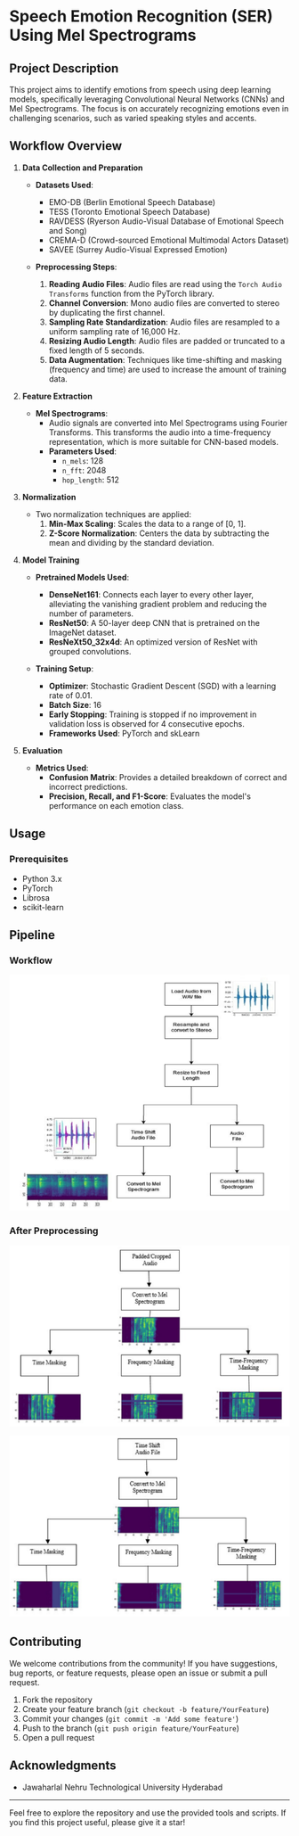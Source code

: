 # Speech Emotion Recognition (SER) Using Mel Spectrograms

## Project Description

This project aims to identify emotions from speech using deep learning models, specifically leveraging Convolutional Neural Networks (CNNs) and Mel Spectrograms. The focus is on accurately recognizing emotions even in challenging scenarios, such as varied speaking styles and accents.

## Workflow Overview

1. **Data Collection and Preparation**
   - **Datasets Used**:
     - EMO-DB (Berlin Emotional Speech Database)
     - TESS (Toronto Emotional Speech Database)
     - RAVDESS (Ryerson Audio-Visual Database of Emotional Speech and Song)
     - CREMA-D (Crowd-sourced Emotional Multimodal Actors Dataset)
     - SAVEE (Surrey Audio-Visual Expressed Emotion)

   - **Preprocessing Steps**:
     1. **Reading Audio Files**: Audio files are read using the `Torch Audio Transforms` function from the PyTorch library.
     2. **Channel Conversion**: Mono audio files are converted to stereo by duplicating the first channel.
     3. **Sampling Rate Standardization**: Audio files are resampled to a uniform sampling rate of 16,000 Hz.
     4. **Resizing Audio Length**: Audio files are padded or truncated to a fixed length of 5 seconds.
     5. **Data Augmentation**: Techniques like time-shifting and masking (frequency and time) are used to increase the amount of training data.

2. **Feature Extraction**
   - **Mel Spectrograms**:
     - Audio signals are converted into Mel Spectrograms using Fourier Transforms. This transforms the audio into a time-frequency representation, which is more suitable for CNN-based models.
     - **Parameters Used**:
       - `n_mels`: 128
       - `n_fft`: 2048
       - `hop_length`: 512

3. **Normalization**
   - Two normalization techniques are applied:
     1. **Min-Max Scaling**: Scales the data to a range of [0, 1].
     2. **Z-Score Normalization**: Centers the data by subtracting the mean and dividing by the standard deviation.

4. **Model Training**
   - **Pretrained Models Used**:
     - **DenseNet161**: Connects each layer to every other layer, alleviating the vanishing gradient problem and reducing the number of parameters.
     - **ResNet50**: A 50-layer deep CNN that is pretrained on the ImageNet dataset.
     - **ResNeXt50_32x4d**: An optimized version of ResNet with grouped convolutions.

   - **Training Setup**:
     - **Optimizer**: Stochastic Gradient Descent (SGD) with a learning rate of 0.01.
     - **Batch Size**: 16
     - **Early Stopping**: Training is stopped if no improvement in validation loss is observed for 4 consecutive epochs.
     - **Frameworks Used**: PyTorch and skLearn

5. **Evaluation**
   - **Metrics Used**:
     - **Confusion Matrix**: Provides a detailed breakdown of correct and incorrect predictions.
     - **Precision, Recall, and F1-Score**: Evaluates the model's performance on each emotion class.

## Usage

### Prerequisites

- Python 3.x
- PyTorch
- Librosa
- scikit-learn

## Pipeline

### Workflow
![Converting Audio To MEL Spectrogram](https://github.com/kalyan1998/SpeechEmotionRecognition/blob/main/PreProcessing_1.png)

### After Preprocessing
![Normalizing Audio](https://github.com/kalyan1998/SpeechEmotionRecognition/blob/main/PreProcessing_2.png)

![Time Shifting](https://github.com/kalyan1998/SpeechEmotionRecognition/blob/main/PreProcessing_3.png)

## Contributing

We welcome contributions from the community! If you have suggestions, bug reports, or feature requests, please open an issue or submit a pull request.

1. Fork the repository
2. Create your feature branch (`git checkout -b feature/YourFeature`)
3. Commit your changes (`git commit -m 'Add some feature'`)
4. Push to the branch (`git push origin feature/YourFeature`)
5. Open a pull request


## Acknowledgments

- Jawaharlal Nehru Technological University Hyderabad

---

Feel free to explore the repository and use the provided tools and scripts. If you find this project useful, please give it a star!

